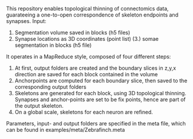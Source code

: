 This repository enables topological thinning of connectomics data, guarateeing a one-to-open correspondence of skeleton endpoints and synapses. 
Input:
 1. Segmentation volume saved in blocks (h5 files)
 2. Synapse locations as 3D coordinates (point list)
(3.) somae segmentation in blocks (h5 file)

It operates in a MapReduce style, composed of four different steps:
1. At first, output folders are created and the boundary slices in z,y,x direction are saved for each block contained in the volume
2. Anchorpoints are computed for each boundary slice, then saved to the corresponding output folders
3. Skeletons are generated for each block, using 3D topological thinning. Synapses and anchor-points are set to be fix points, hence are part of the output skeleton.
4. On a global scale, skeletons for each neuron are refined.

Parameters, input- and output folders are specified in the meta file, which can be found in examples/meta/Zebrafinch.meta
